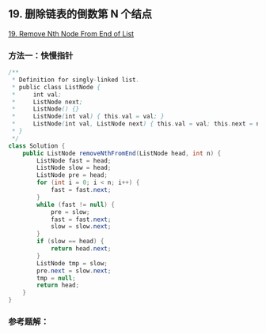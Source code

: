 ## 19. 删除链表的倒数第 N 个结点

[19. Remove Nth Node From End of List](https://leetcode-cn.com/problems/remove-nth-node-from-end-of-list/)

### 方法一：快慢指针

```java
/**
 * Definition for singly-linked list.
 * public class ListNode {
 *     int val;
 *     ListNode next;
 *     ListNode() {}
 *     ListNode(int val) { this.val = val; }
 *     ListNode(int val, ListNode next) { this.val = val; this.next = next; }
 * }
 */
class Solution {
    public ListNode removeNthFromEnd(ListNode head, int n) {
        ListNode fast = head;
        ListNode slow = head;
        ListNode pre = head;
        for (int i = 0; i < n; i++) {
            fast = fast.next;
        }
        while (fast != null) {
            pre = slow;
            fast = fast.next;
            slow = slow.next;
        }
        if (slow == head) {
            return head.next;
        }
        ListNode tmp = slow;
        pre.next = slow.next;
        tmp = null;
        return head;
    }
}
```

### 参考题解：
